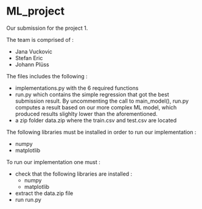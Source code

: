 # ML_project


Our submission for the project 1.

The team is comprised of :
  - Jana Vuckovic
  - Stefan Eric
  - Johann Plüss


The files includes the following :
  - implementations.py with the 6 required functions
  - run.py which contains the simple regression that got the best submission result. By uncommenting the call to main_model(), run.py computes a result based on our more complex ML model, which produced results slighlty lower than the aforementioned.
  - a zip folder data.zip where the train.csv and test.csv are located

The following libraries must be installed in order to run our implementation :
  - numpy
  - matplotlib

To run our implementation one must :
  - check that the following libraries are installed :
    - numpy
    - matplotlib
  - extract the data.zip file
  - run run.py 
